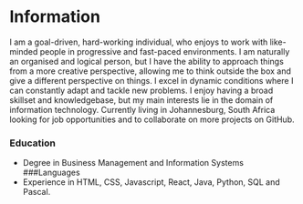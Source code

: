 # Information

I am a goal-driven, hard-working individual, who enjoys to work with like-minded people in progressive and fast-paced environments. I am naturally an organised and logical person, but I have the ability to approach things from a more creative perspective, allowing me to think outside the box and give a different perspective on things. I excel in dynamic conditions where I can constantly adapt and tackle new problems. I enjoy having a broad skillset and knowledgebase, but my main interests lie in the domain of information technology.
Currently living in Johannesburg, South Africa looking for job opportunities and to collaborate on more projects on GitHub.

### Education
* Degree in Business Management and Information Systems
###Languages
* Experience in HTML, CSS, Javascript, React, Java, Python, SQL and Pascal.

